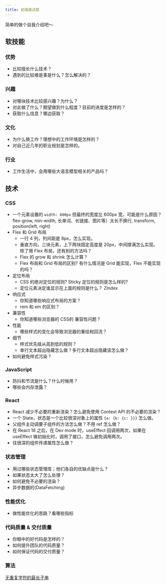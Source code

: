 ```yaml
---
title: 前端面试题
---
```


简单的做个自我介绍吧～

## 软技能
### 优势
* 比较擅长什么技术？
* 遇到的比较难是事是什么？怎么解决的？

### 兴趣
* 对哪块技术比较感兴趣？为什么？
* 对此做了什么？期望做到什么程度？目前的进度是怎样的？
* 获取什么信息？哪边获取？

### 文化
* 为什么换工作？理想中的工作环境是怎样的？
* 对自己近几年的职业规划是怎样的。

### 行业
* 工作生活中，会用哪些大语言模型相关的产品吗？
  
## 技术
### CSS
* 一个元素设置的 `width: 600px` 但最终的宽度比 600px 宽，可能是什么原因？  flex-grow, min-width, 长单词、长链接、图片等）太长不换行, transform, position(left, right)
* Flex 和 Grid 布局
  * 一行 4 列，列间距是 8px，怎么实现。
  * 垂直方向，三块元素，上下两块固定高度是 20px，中间撑满怎么实现。除了用 Flex 布局，还有别的方法吗？
  * Flex 的 grow 和 shrink 怎么计算？
  * Flex 布局和 Grid 布局的区别? 有什么情况是 Grid 能实现，Flex 不能实现的吗？
* 定位布局
  * CSS 的绝对定位的规则? Sticky 定位的规则是怎么样的?
  * 定位元素决定谁显示在上面的规则是什么？ ZIndex
* 响应式
  * 你知道哪些响应式布局的方案？
  * rem 和 em 的区别？
* 兼容性
  * 你知道哪些浏览器的 CSS的 兼容性问题？
* 性能
  * 哪些样式的变化会导致浏览器的重绘和回流？ 
* 细节
  * 样式优先级从高到低的规则？
  * 单行文本超出隐藏怎么做？多行文本超出隐藏该怎么做？
* 如何避免样式污染？

### JavaScript
* 防抖和节流是什么？什么时候用？
* 哪些会内存泄露？

### React
* React 减少不必要的重新渲染？怎么避免使用 Context API 的不必要的渲染？
* 一个 State，状态是一个比较很深对象上的属性 `{a: {b: {c: }}}` 怎么做。
* 父组件主动调要子组件的方法怎么做？不用 ref 怎么做？
* 在 React 18 之后，在 Dev mode 时，useEffect 回调用两次，如果在 useEffect 做初始化时，调用了接口，怎么避免调用两次。
* 往很深的组件传递属性怎么做？

### 状态管理
* 用过哪些状态管理库；他们各自的优缺点是什么？
* 如果状态太大了怎么处理？
* 如何避免不必要的渲染？
* 异步数据的(DataFetching)

### 性能优化
* 做性能优化的思路？看哪些指标

### 代码质量 & 交付质量
* 你眼中的好代码是怎样的？
* 如何提升团队的代码质量？
* 如何保证代码的交付质量？

### 算法
[无重复字符的最长子串](https://leetcode.cn/problems/wtcaE1/description/)


